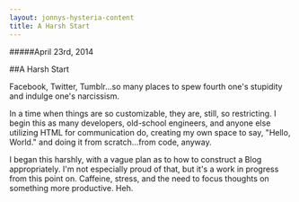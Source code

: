 ```yaml
---
layout: jonnys-hysteria-content
title: A Harsh Start
---
```

#####April 23rd, 2014

##A Harsh Start

Facebook, Twitter, Tumblr...so many places to spew fourth one's stupidity and indulge one's narcissism.

In a time when things are so customizable, they are, still, so restricting. I begin this as many developers, old-school engineers, and anyone else utilizing HTML for communication do, creating my own space to say, "Hello, World." and doing it from scratch...from code, anyway.

I began this harshly, with a vague plan as to how to construct a Blog appropriately. I'm not especially proud of that, but it's a work in progress from this point on. Caffeine, stress, and the need to focus thoughts on something more productive. Heh.
